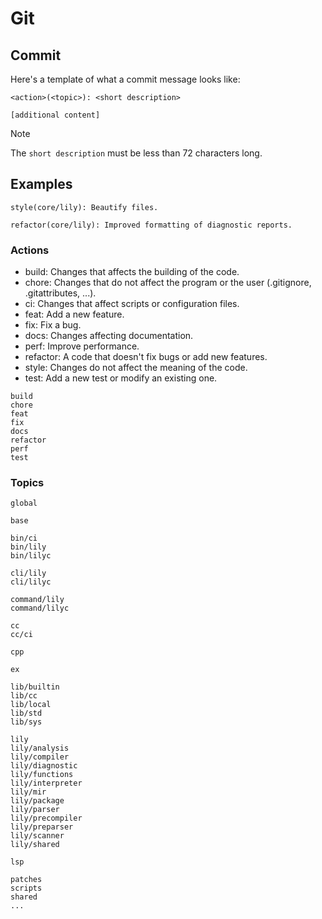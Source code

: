 # Git

## Commit

Here's a template of what a commit message looks like:

```
<action>(<topic>): <short description>

[additional content]
```

> [!NOTE]
> The `short description` must be less than 72 characters long.

## Examples

```
style(core/lily): Beautify files.
```

```
refactor(core/lily): Improved formatting of diagnostic reports.
```

### Actions

- build: Changes that affects the building of the code.
- chore: Changes that do not affect the program or the user (.gitignore, .gitattributes, ...).
- ci: Changes that affect scripts or configuration files.
- feat: Add a new feature.
- fix: Fix a bug.
- docs: Changes affecting documentation.
- perf: Improve performance.
- refactor: A code that doesn't fix bugs or add new features.
- style: Changes do not affect the meaning of the code.
- test: Add a new test or modify an existing one.

```
build
chore
feat
fix
docs
refactor
perf
test
```

### Topics

```
global

base

bin/ci
bin/lily
bin/lilyc

cli/lily
cli/lilyc

command/lily
command/lilyc

cc
cc/ci

cpp

ex

lib/builtin
lib/cc
lib/local
lib/std
lib/sys

lily
lily/analysis
lily/compiler
lily/diagnostic
lily/functions
lily/interpreter
lily/mir
lily/package
lily/parser
lily/precompiler
lily/preparser
lily/scanner
lily/shared

lsp

patches
scripts
shared
...
```
